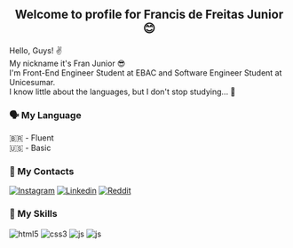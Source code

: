 <h2 align="center">Welcome to profile for Francis de Freitas Junior 😊</h2> 

Hello, Guys! ✌️   
My nickname it's Fran Junior 😎  
I'm Front-End Engineer Student at EBAC and Software Engineer Student at Unicesumar.  
I know little about the languages, but I don't stop studying... 🥹

### 🗣️ My Language   
🇧🇷 - Fluent  
🇺🇸 - Basic

### 📱 My Contacts  
 [![Instagram](https://img.shields.io/badge/Instagram-E4405F?style=for-the-badge&logo=instagram&logoColor=white)](https://www.instagram.com/fran___junior/)
 [![Linkedin](https://img.shields.io/badge/LinkedIn-0077B5?style=for-the-badge&logo=linkedin&logoColor=white)](https://www.linkedin.com/in/francis-de-freitas-junior-924806140/)
 [![Reddit](https://img.shields.io/badge/Reddit-FF4500?style=for-the-badge&logo=reddit&logoColor=white)](https://www.reddit.com/user/Fran___Junior)  

### 🚀 My Skills
<div style="display: inline_block">
    <img align="center" alt="html5" src="https://img.shields.io/badge/HTML5-E34F26?style=for-the-badge&logo=html5&logoColor=white">
    <img align="center" alt="css3" src="https://img.shields.io/badge/CSS3-1572B6?style=for-the-badge&logo=css3&logoColor=white">
    <img align="center" alt="js" src="https://img.shields.io/badge/JavaScript-F7DF1E?style=for-the-badge&logo=javascript&logoColor=black">
    <img align="center" alt="js" src="https://img.shields.io/badge/C-00599C?style=for-the-badge&logo=c&logoColor=white">
</div></br>
